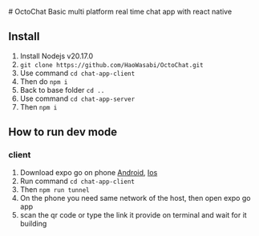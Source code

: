 #  O c t o C h a t 
 Basic multi platform real time chat app with react native

## Install
1. Install Nodejs v20.17.0
2. ```git clone https://github.com/HaoWasabi/OctoChat.git```
3. Use command ```cd chat-app-client```
4. Then do ```npm i``` 
6. Back to base folder ```cd ..```
7. Use command ```cd chat-app-server```
8. Then ```npm i```

## How to run dev mode
### client
  1. Download expo go on phone [Android](https://play.google.com/store/apps/details?id=host.exp.exponent&referrer=docs), [Ios]([https://pages.github.com/](https://itunes.apple.com/app/apple-store/id982107779))
  2. Run command ```cd chat-app-client```
  3. Then ```npm run tunnel```
  4. On the phone you need same network of the host, then open expo go app
  5. scan the qr code or type the link it provide on terminal and wait for it building
